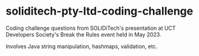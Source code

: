 # soliditech-pty-ltd-coding-challenge

Coding challenge questions from SOLIDiTech's presentation at UCT Developers Society's Break the Rules event held in May 2023.

Involves Java string manipulation, hashmaps, validation, etc.